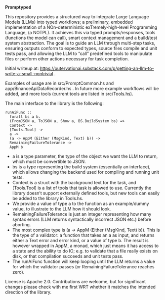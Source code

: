 **Promptyped**

This repository provides a structured way to integrate Large Language Models (LLMs) into typed workflows; a preliminary, embedded implementation of a NOn-deterministic exTremely-high-level Programming Language, (a NOTPL). It achieves this via typed prompts/responses, tools (functions the model can call), smart context management and a build/test system abstraction. The goal is to guide an LLM through multi-step tasks, ensuring outputs conform to expected types, source files compile and unit tests pass, and allowing the LLM to “call” predefined tools to manipulate files or perform other actions necessary for task completion.

Initial writeup at: https://outervationai.substack.com/p/getting-an-llm-to-write-a-small-nontrivial .

Examples of usage are in src/PromptCommon.hs and app/BinanceApiDataRecorder.hs . In future more example workflows will be added, and more tools (current tools are listed in src/Tools.hs). 

The main interface to the library is the following:

```
runAiFunc ::
  forall bs a b.
  (FromJSON a, ToJSON a, Show a, BS.BuildSystem bs) =>
  Context ->
  [Tools.Tool] ->
  a ->
  (a -> AppM (Either (MsgKind, Text) b)) ->
  RemainingFailureTolerance ->
  AppM b
```
* a is a type parameter, the type of the object we want the LLM to return, which must be convertible to JSON.
* bs is a type representing the build system (essentially an interface), which allows changing the backend used for compiling and running unit tests. 
* Context is a struct with the background text for the task, and [Tools.Tool] is a list of tools that task is allowed to use. Currently the library doesn’t support externally defined tools, but new tools can easily be added to the library in Tools.hs.
* We provide a value of type a to the function as an example/dummy value, to illustrate to the LLM how it should look.
* RemainingFailureTolerance is just an integer representing how many syntax errors (LLM returns syntactically incorrect JSON etc.) before aborting.
* The most complex type is (a -> AppM (Either (MsgKind, Text) b)). This is the type of a validator: a function that takes an a as input, and returns either a Text error and error kind, or a value of type b. The result is however wrapped in AppM, a monad, which just means it has access to a state and the ability to do IO; e.g. to validate that a file really exists on disk, or that compilation succeeds and unit tests pass. 
* The runAiFunc function will keep looping until the LLM returns a value for which the validator passes (or RemainingFailureTolerance reaches zero).

License is Apache 2.0. Contributions are welcome, but for significant changes please check with me first WRT whether it matches the intended direction of the library.
